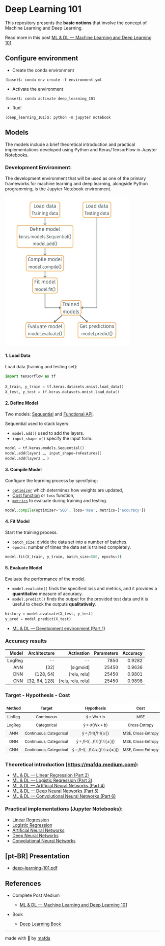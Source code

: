 # Deep Learning 101

This repository presents the **basic notions** that involve the concept of Machine Learning and Deep Learning.

Read more in this post [ML & DL — Machine Learning and Deep Learning 101](https://medium.com/@mafda_/ml-dl-machine-learning-and-deep-learning-101-2686d93d70d).

## Configure environment

- Create the conda environment

```shell
(base)$: conda env create -f environment.yml
```

- Activate the environment

```shell
(base)$: conda activate deep_learning_101
```

- Run!

```shell
(deep_learning_101)$: python -m jupyter notebook
```

## Models

The models include a brief theoretical introduction and practical implementations developed using Python and Keras/TensorFlow in Jupyter Notebooks.

### Development Environment:

The development environment that will be used as one of the primary frameworks for machine learning and deep learning, alongside Python programming, is the Jupyter Notebook environment.

![keras flow](src/img/keras-flow.png)

#### 1. Load Data

Load data (training and testing set):

```python
import tensorflow as tf

X_train, y_train = tf.keras.datasets.mnist.load_data()
X_test, y_test = tf.keras.datasets.mnist.load_data()
```

#### 2. Define Model

Two models: [Sequential](https://keras.io/getting-started/sequential-model-guide/) and [Functional API](https://keras.io/getting-started/functional-api-guide/).

Sequential used to stack layers:
* `model.add()` used to add the layers.
* `input_shape =()` specify the input form.

```python
model = tf.keras.models.Sequential()
model.add(layer1 …, input_shape=(nFeatures))
model.add(layer2 … )
```

#### 3. Compile Model

Configure the learning process by specifying:

* [`optimizer`](https://keras.io/optimizers) which determines how weights are updated,
* [Cost function](https://keras.io/losses) or `loss` function,
* [`metrics`](https://keras.io/metrics) to evaluate during training and testing.

```python
model.compile(optimizer='SGD', loss='mse', metrics=['accuracy'])
```

#### 4. Fit Model

Start the training process.

* `batch_size`: divide the data set into a number of batches.
* `epochs`: number of times the data set is trained completely.

```python
model.fit(X_train, y_train, batch_size=500, epochs=1)
```

#### 5. Evaluate Model

Evaluate the performance of the model.

* `model.evaluate()` finds the specified loss and metrics, and it provides a **quantitative** measure of accuracy.
* `model.predict()` finds the output for the provided test data and it is useful to check the outputs **qualitatively**.

```python
history = model.evaluate(X_test, y_test)
y_pred = model.predict(X_test)
```

* [ML & DL — Development environment (Part 1)](https://mafda.medium.com/ml-dl-development-environment-part-1-5bb0b35750aa)

### Accuracy results

|  Model |  Architecture |         Activation | Parameters | Accuracy |
| -----: | ------------: | -----------------: | ---------: | -------: |
| LogReg |            -- |                 -- |       7850 |   0.9282 |
|    ANN |          [32] |          [sigmoid] |      25450 |   0.9636 |
|    DNN |     [128, 64] |       [relu, relu] |      25450 |   0.9801 |
|    CNN | [32, 64, 128] | [relu, relu, relu] |      25450 |   0.9898 |

### Target - Hypothesis - Cost

![hypothesis cost](src/img/hypothesis_cost.png)

### Theoretical introduction (https://mafda.medium.com):

* [ML & DL — Linear Regression (Part 2)](https://mafda.medium.com/ml-dl-linear-regression-part-2-14f114f2d62a)
* [ML & DL — Logistic Regression (Part 3)](https://mafda.medium.com/ml-dl-logistic-regression-part-3-fe6aca8f01b)
* [ML & DL — Artificial Neural Networks (Part 4)](https://mafda.medium.com/ml-dl-artificial-neural-networks-part-4-619350a93ef1)
* [ML & DL — Deep Neural Networks (Part 5)](https://mafda.medium.com/ml-dl-deep-artificial-neural-networks-part-5-568ad05be712)
* [ML & DL — Convolutional Neural Networks (Part 6)](https://mafda.medium.com/ml-dl-convolutional-neural-networks-part-6-97357db58165)

### Practical implementations (Jupyter Notebooks):

* [Linear Regression](https://github.com/mafda/deep_learning_101/blob/master/src/01-linear-regression.ipynb)
* [Logistic Regression](https://github.com/mafda/deep_learning_101/blob/master/src/02-logistic-regression.ipynb)
* [Artificial Neural Networks](https://github.com/mafda/deep_learning_101/blob/master/src/03-artificial-neural-networks.ipynb)
* [Deep Neural Networks](https://github.com/mafda/deep_learning_101/blob/master/src/04-deep-neural-networks.ipynb)
* [Convolutional Neural Networks](https://github.com/mafda/deep_learning_101/blob/master/src/05-convolutional-neural-networks.ipynb)
  

## [pt-BR] Presentation

* [deep-learning-101.pdf](https://github.com/mafda/deep_learning_101/blob/master/pdf/deep-learning-101.pdf)

## References

* Complete Post Medium
  * [ML & DL — Machine Learning and Deep Learning 101](https://mafda.medium.com/ml-dl-machine-learning-and-deep-learning-101-2686d93d70d)

* Book
  * [Deep Learning Book](http://www.deeplearningbook.org/)

---

made with 💙 by [mafda](https://mafda.github.io/)
